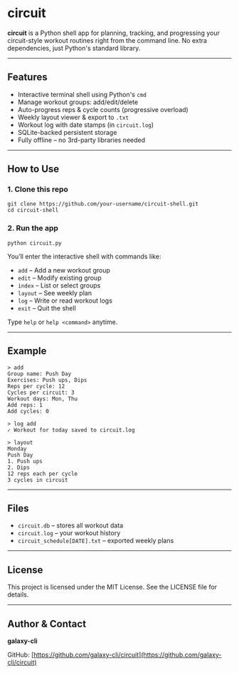 # circuit

**circuit** is a Python shell app for planning, tracking, and progressing your circuit-style workout routines right from the command line. No extra dependencies, just Python's standard library.

---

## Features

- Interactive terminal shell using Python's `cmd`
- Manage workout groups: add/edit/delete
- Auto-progress reps & cycle counts (progressive overload)
- Weekly layout viewer & export to `.txt`
- Workout log with date stamps (in `circuit.log`)
- SQLite-backed persistent storage
- Fully offline – no 3rd-party libraries needed

---

## How to Use

### 1. Clone this repo

```
git clone https://github.com/your-username/circuit-shell.git
cd circuit-shell
```

### 2. Run the app

```
python circuit.py
```

You’ll enter the interactive shell with commands like:

- `add` – Add a new workout group
- `edit` – Modify existing group
- `index` – List or select groups
- `layout` – See weekly plan
- `log` – Write or read workout logs
- `exit` – Quit the shell

Type `help` or `help <command>` anytime.

---

## Example

```
> add
Group name: Push Day
Exercises: Push ups, Dips
Reps per cycle: 12
Cycles per circuit: 3
Workout days: Mon, Thu
Add reps: 1
Add cycles: 0
```

```
> log add
✓ Workout for today saved to circuit.log
```

```
> layout
Monday
Push Day
1. Push ups
2. Dips
12 reps each per cycle
3 cycles in circuit
```

---

## Files

- `circuit.db` – stores all workout data
- `circuit.log` – your workout history
- `circuit_schedule[DATE].txt` – exported weekly plans

---

## License

This project is licensed under the MIT License. See the LICENSE file for details.

---

## Author & Contact

**galaxy-cli**

GitHub: [https://github.com/galaxy-cli/circuit](https://github.com/galaxy-cli/circuit)
